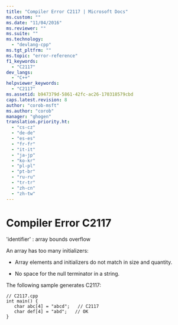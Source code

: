 ```yaml
---
title: "Compiler Error C2117 | Microsoft Docs"
ms.custom: ""
ms.date: "11/04/2016"
ms.reviewer: ""
ms.suite: ""
ms.technology: 
  - "devlang-cpp"
ms.tgt_pltfrm: ""
ms.topic: "error-reference"
f1_keywords: 
  - "C2117"
dev_langs: 
  - "C++"
helpviewer_keywords: 
  - "C2117"
ms.assetid: b947379d-5861-42fc-ac26-170318579cbd
caps.latest.revision: 8
author: "corob-msft"
ms.author: "corob"
manager: "ghogen"
translation.priority.ht: 
  - "cs-cz"
  - "de-de"
  - "es-es"
  - "fr-fr"
  - "it-it"
  - "ja-jp"
  - "ko-kr"
  - "pl-pl"
  - "pt-br"
  - "ru-ru"
  - "tr-tr"
  - "zh-cn"
  - "zh-tw"
---
```

# Compiler Error C2117
'identifier' : array bounds overflow  
  
 An array has too many initializers:  
  
-   Array elements and initializers do not match in size and quantity.  
  
-   No space for the null terminator in a string.  
  
 The following sample generates C2117:  
  
```  
// C2117.cpp  
int main() {  
   char abc[4] = "abcd";   // C2117  
   char def[4] = "abd";   // OK  
}  
```